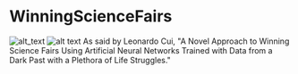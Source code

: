 # WinningScienceFairs
![alt_text](https://cdn-images-1.medium.com/max/1600/0*rt-Nu5dIdqbw8Xag.jpg)
![alt text](http://www.inspiremykids.com/wp-content/uploads/2013/11/jack-andraka-master-inventor-innovator-15-years-old.jpg)
As said by Leonardo Cui, "A Novel Approach to Winning Science Fairs Using Artificial Neural Networks Trained with Data from a Dark Past with a Plethora of Life Struggles."
